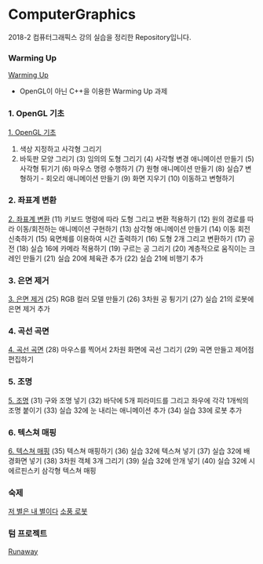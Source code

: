 # ComputerGraphics
2018-2 컴퓨터그래픽스 강의 실습을 정리한 Repository입니다.

### Warming Up
[Warming Up](https://github.com/hajeongyeon/ComputerGraphics/tree/master/Warming%20Up)
- OpenGL이 아닌 C++을 이용한 Warming Up 과제

### 1. OpenGL 기초
[1. OpenGL 기초](https://github.com/hajeongyeon/ComputerGraphics/tree/master/1.%20OpenGL%20%EA%B8%B0%EC%B4%88)
1. 색상 지정하고 사각형 그리기
2. 바둑판 모양 그리기
(3) 임의의 도형 그리기
(4) 사각형 변경 애니메이션 만들기
(5) 사각형 튀기기
(6) 마우스 명령 수행하기
(7) 원형 애니메이션 만들기
(8) 실습7 변형하기 - 회오리 애니메이션 만들기
(9) 화면 지우기
(10) 이동하고 변형하기

### 2. 좌표계 변환
[2. 좌표계 변환](https://github.com/hajeongyeon/ComputerGraphics/tree/master/2.%20%EC%A2%8C%ED%91%9C%EA%B3%84%20%EB%B3%80%ED%99%98)
(11) 키보드 명령에 따라 도형 그리고 변환 적용하기
(12) 원의 경로를 따라 이동/회전하는 애니메이션 구현하기
(13) 삼각형 애니메이션 만들기
(14) 이동 회전 신축하기
(15) 육면체를 이용하여 시간 출력하기
(16) 도형 2개 그리고 변환하기
(17) 공전
(18) 실습 16에 카메라 적용하기
(19) 구르는 공 그리기
(20) 계층적으로 움직이는 크레인 만들기
(21) 실습 20에 체육관 추가
(22) 실습 21에 비행기 추가

### 3. 은면 제거
[3. 은면 제거](https://github.com/hajeongyeon/ComputerGraphics/tree/master/3.%20%EC%9D%80%EB%A9%B4%20%EC%A0%9C%EA%B1%B0)
(25) RGB 컬러 모델 만들기
(26) 3차원 공 튕기기
(27) 실습 21의 로봇에 은면 제거 추가

### 4. 곡선 곡면
[4. 곡선 곡면](https://github.com/hajeongyeon/ComputerGraphics/tree/master/4.%20%EA%B3%A1%EC%84%A0%20%EA%B3%A1%EB%A9%B4)
(28) 마우스를 찍어서 2차원 화면에 곡선 그리기
(29) 곡면 만들고 제어점 편집하기

### 5. 조명
[5. 조명](https://github.com/hajeongyeon/ComputerGraphics/tree/master/5.%20%EC%A1%B0%EB%AA%85)
(31) 구와 조명 넣기
(32) 바닥에 5개 피라미드를 그리고 좌우에 각각 1개씩의 조명 붙이기
(33) 실습 32에 눈 내리는 애니메이션 추가
(34) 실습 33에 로봇 추가

### 6. 텍스쳐 매핑
[6. 텍스쳐 매핑](https://github.com/hajeongyeon/ComputerGraphics/tree/master/6.%20%ED%85%8D%EC%8A%A4%EC%B3%90%20%EB%A7%A4%ED%95%91)
(35) 텍스쳐 매핑하기
(36) 실습 32에 텍스쳐 넣기
(37) 실습 32에 배경화면 넣기
(38) 3차원 객체 3개 그리기
(39) 실습 32에 안개 넣기
(40) 실습 32에 시에르핀스키 삼각형 텍스쳐 매핑

### 숙제
[저 별은 내 별이다](https://github.com/hajeongyeon/ComputerGraphics/tree/master/%EC%88%99%EC%A0%9C/1.%20%EC%A0%80%20%EB%B3%84%EC%9D%80%20%EB%82%B4%20%EB%B3%84%EC%9D%B4%EB%8B%A4)
[소풍 로봇](https://github.com/hajeongyeon/ComputerGraphics/tree/master/%EC%88%99%EC%A0%9C/2.%20%EC%86%8C%ED%92%8D%20%EB%A1%9C%EB%B4%87)

### 텀 프로젝트
[Runaway](https://github.com/leehyerin/2018_Runnerway)
